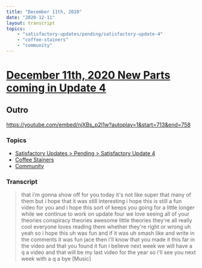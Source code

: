 ```yaml
---
title: "December 11th, 2020"
date: "2020-12-11"
layout: transcript
topics: 
    - "satisfactory-updates/pending/satisfactory-update-4"
    - "coffee-stainers"
    - "community"
---
```

# [December 11th, 2020 New Parts coming in Update 4](../2020-12-11.md)
## Outro
https://youtube.com/embed/njXBs_p2l1w?autoplay=1&start=713&end=758
### Topics
* [Satisfactory Updates > Pending > Satisfactory Update 4](../topics/satisfactory-updates/pending/satisfactory-update-4.md)
* [Coffee Stainers](../topics/coffee-stainers.md)
* [Community](../topics/community.md)

### Transcript

> that i'm gonna show off for you today
> it's not like super
> that many of them but i hope that it was
> still interesting i hope this is still a
> fun
> video for you and i hope this sort of
> keeps you going for a little longer
> while we continue to work
> on update four we love seeing all of
> your theories conspiracy theories
> awesome little theories they're all
> really cool everyone loves reading them
> whether they're right or wrong
> uh yeah so i hope this uh was fun and if
> it was uh smash
> like and write in the comments it was
> fun jace then i'll know that you made it
> this far in the video and that you found
> it fun i believe next week we will have
> a q a video and that will be my last
> video for the year
> so i'll see you next week with a q a bye
> [Music]
